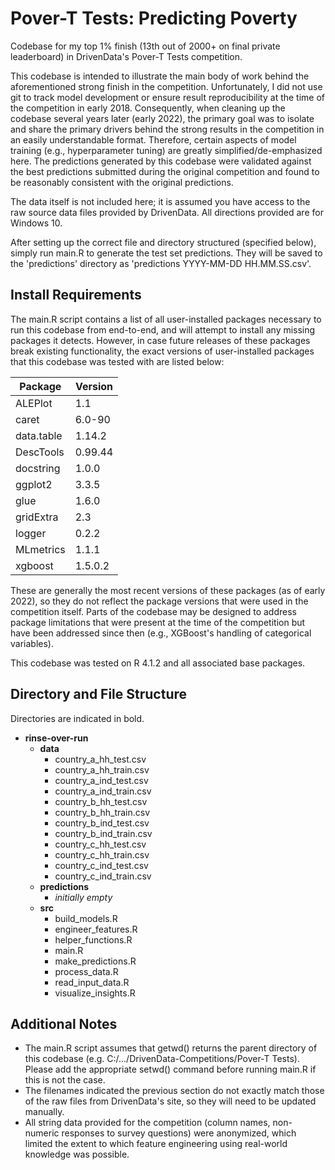 # Pover-T Tests: Predicting Poverty
Codebase for my top 1% finish (13th out of 2000+ on final private leaderboard) in DrivenData's Pover-T Tests competition.

This codebase is intended to illustrate the main body of work behind the aforementioned strong finish in the competition. Unfortunately, I did not use git to track model development or ensure result reproducibility at the time of the competition in early 2018. Consequently, when cleaning up the codebase several years later (early 2022), the primary goal was to isolate and share the primary drivers behind the strong results in the competition in an easily understandable format. Therefore, certain aspects of model training (e.g., hyperparameter tuning) are greatly simplified/de-emphasized here. The predictions generated by this codebase were validated against the best predictions submitted during the original competition and found to be reasonably consistent with the original predictions.

The data itself is not included here; it is assumed you have access to the raw source data files provided by DrivenData. All directions provided are for Windows 10. 
  
After setting up the correct file and directory structured (specified below), simply run main.R to generate the test set predictions. They will be saved to the 'predictions' directory as 'predictions YYYY-MM-DD HH.MM.SS.csv'.

## Install Requirements  
The main.R script contains a list of all user-installed packages necessary to run this codebase from end-to-end, and will attempt to install any missing packages it detects. However, in case future releases of these packages break existing functionality, the exact versions of user-installed packages that this codebase was tested with are listed below:
  
| Package  | Version |  
| --- | --- | 
| ALEPlot | 1.1 |  
| caret | 6.0-90 |  
| data.table | 1.14.2 |
| DescTools | 0.99.44 | 
| docstring | 1.0.0 | 
| ggplot2 | 3.3.5 | 
| glue | 1.6.0 | 
| gridExtra | 2.3 | 
| logger | 0.2.2 | 
| MLmetrics | 1.1.1 |      
| xgboost | 1.5.0.2 |  

These are generally the most recent versions of these packages (as of early 2022), so they do not reflect the package versions that were used in the competition itself. Parts of the codebase may be designed to address package limitations that were present at the time of the competition but have been addressed since then (e.g., XGBoost's handling of categorical variables).

This codebase was tested on R 4.1.2 and all associated base packages.

## Directory and File Structure  
  
Directories are indicated in bold.  
  
  * **rinse-over-run**  
    * **data** 
      * country_a_hh_test.csv  
      * country_a_hh_train.csv  
      * country_a_ind_test.csv  
      * country_a_ind_train.csv   
      * country_b_hh_test.csv  
      * country_b_hh_train.csv  
      * country_b_ind_test.csv  
      * country_b_ind_train.csv  
      * country_c_hh_test.csv  
      * country_c_hh_train.csv  
      * country_c_ind_test.csv  
      * country_c_ind_train.csv   
    * **predictions**  
      * *initially empty*  
    * **src**  
      * build_models.R  
      * engineer_features.R  
      * helper_functions.R  
      * main.R  
      * make_predictions.R  
      * process_data.R  
      * read_input_data.R  
      * visualize_insights.R  

## Additional Notes

- The main.R script assumes that getwd() returns the parent directory of this codebase (e.g. C:/.../DrivenData-Competitions/Pover-T Tests). Please add the appropriate setwd() command before running main.R if this is not the case.
- The filenames indicated the previous section do not exactly match those of the raw files from DrivenData's site, so they will need to be updated manually.
- All string data provided for the competition (column names, non-numeric responses to survey questions) were anonymized, which limited the extent to which feature engineering using real-world knowledge was possible.